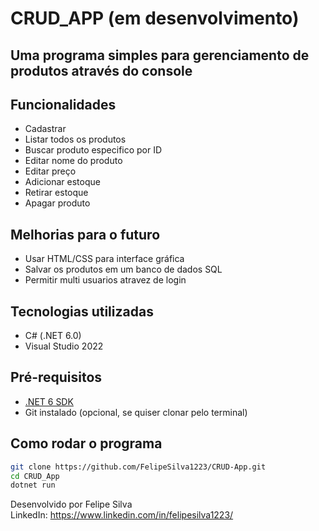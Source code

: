 # CRUD_APP (em desenvolvimento)

## Uma programa simples para gerenciamento de produtos através do console

## Funcionalidades
- Cadastrar
- Listar todos os produtos
- Buscar produto especifico por ID
- Editar nome do produto
- Editar preço
- Adicionar estoque
- Retirar estoque
- Apagar produto

## Melhorias para o futuro
- Usar HTML/CSS para interface gráfica
- Salvar os produtos em um banco de dados SQL
- Permitir multi usuarios atravez de login

## Tecnologias utilizadas
- C# (.NET 6.0)
- Visual Studio 2022

## Pré-requisitos

- [.NET 6 SDK](https://dotnet.microsoft.com/en-us/download/dotnet/6.0)
- Git instalado (opcional, se quiser clonar pelo terminal)

## Como rodar o programa

```bash
git clone https://github.com/FelipeSilva1223/CRUD-App.git
cd CRUD_App
dotnet run
```
Desenvolvido por Felipe Silva <br>
LinkedIn: https://www.linkedin.com/in/felipesilva1223/